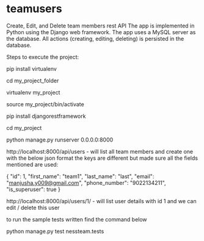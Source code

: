 # teamusers
Create, Edit, and Delete team members rest API
The app is implemented in Python using the Django web framework. The app
uses a MySQL server as the database. All actions (creating, editing, deleting)
is persisted in the database.

Steps to execute the project:

pip install virtualenv

cd my_project_folder

virtualenv my_project

source my_project/bin/activate

pip install djangorestframework

cd my_project 

python manage.py runserver 0.0.0.0:8000

http://localhost:8000/api/users - will list all team members and create one with the below json format the keys are different but made sure all the fields mentioned are used:

{
    "id": 1,
    "first_name": "team1",
    "last_name": "last",
    "email": "manjusha.y009@gmail.com",
    "phone_number": "9022134211",
    "is_superuser": true
}

http://localhost:8000/api/users/1/ - will list user details with id 1 and we can edit / delete this user

to run the sample tests written find the command below

python manage.py test nessteam.tests
